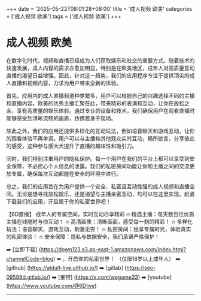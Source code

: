 +++
date = '2025-05-22T08:01:28+08:00'
title = '成人视频 欧美'
categories = ['成人视频 欧美']
tags = ['成人视频 欧美']
+++

# 成人视频 欧美

在数字化时代，视频和直播已经成为人们获取娱乐和社交的重要方式。随着技术的快速发展，成人内容的需求亦愈加明显，特别是在欧美地区，成年人对高质量互动直播的渴望日益增强。因此，针对这一趋势，我们的应用程序专注于提供顶尖的成人直播和视频内容，力求为用户带来全新的体验。

首先，应用内的成人直播频道种类繁多，用户可以根据自己的兴趣选择不同的主播和直播内容。欧美的优秀主播汇聚在此，带来精彩的表演和互动，让你在放松之余，享有高质量的娱乐体验。通过专业的设备和技术，我们确保用户在观看直播时能够感受到清晰流畅的画质，仿佛置身于现场。

除此之外，我们的应用还提供多样化的互动玩法，例如语音聊天和游戏互动，让你的观看体验不再单调。用户可以与主播和其他观众实时互动，畅所欲言，分享彼此的感受，这种参与感大大提升了直播的趣味性和吸引力。

同时，我们特别注重用户的隐私保护。每一个用户在我们的平台上都可以享受到安全保障，不必担心个人信息的泄露。我们的私密房间功能让你和主播之间的交流更加专属，确保每次互动都能在安全的环境中进行。

总之，我们的应用旨在为用户提供一个安全、私密且互动性强的成人视频和直播空间。无论是想寻找放松娱乐，还是渴望与主播亲密互动，均可以在这里实现。赶紧下载我们的应用，开启属于你的私密世界吧！

【6D直播】
成年人的专属空间，实时互动尽享精彩
🔥 精选主播：每天数百位优质主播在线随时与你互动！
🔥 高清画质：清晰画面，感受每一刻的精彩！
🔥 多样化玩法：语音聊天、游戏互动，刺激无穷！
🔥 私密房间：独享专属时光，体验真实的私密体验！
🔥 安全保障：隐私与数据安全，我们承诺严格保护！

➡️ [立即下载] (https://down123.s3.ap-east-1.amazonaws.com/index.html?channelCode=blog) ⬅️ ，开启你的私密世界！
（仅限18岁以上成年人）
➡️ [github] (https://aldult-live.github.io/)
➡️ [gitlab] (https://seo-09598d.gitlab.io/)
➡️ [推特] (https://x.com/wegame33)
➡️ [youtube] (https://www.youtube.com/@6Dlive)

---
